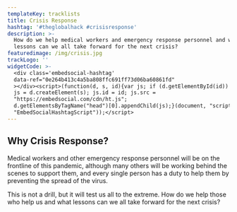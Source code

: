 ```yaml
---
templateKey: tracklists
title: Crisis Response
hashtag: '#theglobalhack #crisisresponse'
description: >-
  How do we help medical workers and emergency response personnel and what
  lessons can we all take forward for the next crisis?
featuredimage: /img/crisis.jpg
trackLogo: ''
widgetCode: >-
  <div class='embedsocial-hashtag'
  data-ref="0e264b413c4a5ba808ffc691ff73d06ba60861fd"
  ></div><script>(function(d, s, id){var js; if (d.getElementById(id)) {return;}
  js = d.createElement(s); js.id = id; js.src =
  "https://embedsocial.com/cdn/ht.js";
  d.getElementsByTagName("head")[0].appendChild(js);}(document, "script",
  "EmbedSocialHashtagScript"));</script>
---
```

## Why Crisis Response?

Medical workers and other emergency response personnel will be on the frontline of this pandemic, although many others will be working behind the scenes to support them, and every single person has a duty to help them by preventing the spread of the virus.

This is not a drill, but it will test us all to the extreme. How do we help those who help us and what lessons can we all take forward for the next crisis?